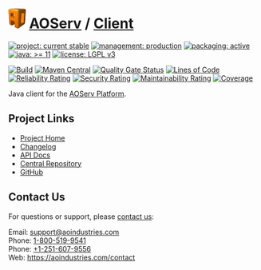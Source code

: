 # [<img src="ao-logo.png" alt="AO Logo" width="35" height="40">](https://github.com/ao-apps) [AOServ](https://aoindustries.com/aoserv/) / [Client](https://github.com/ao-apps/aoserv-client)

[![project: current stable](https://aoindustries.com/ao-badges/project-current-stable.svg)](https://aoindustries.com/life-cycle#project-current-stable)
[![management: production](https://aoindustries.com/ao-badges/management-production.svg)](https://aoindustries.com/life-cycle#management-production)
[![packaging: active](https://aoindustries.com/ao-badges/packaging-active.svg)](https://aoindustries.com/life-cycle#packaging-active)  
[![java: &gt;= 11](https://aoindustries.com/ao-badges/java-11.svg)](https://docs.oracle.com/en/java/javase/11/docs/api/)
[![license: LGPL v3](https://aoindustries.com/ao-badges/license-lgpl-3.0.svg)](https://www.gnu.org/licenses/lgpl-3.0)

[![Build](https://github.com/ao-apps/aoserv-client/workflows/Build/badge.svg?branch=master)](https://github.com/ao-apps/aoserv-client/actions?query=workflow%3ABuild)
[![Maven Central](https://maven-badges.herokuapp.com/maven-central/com.aoindustries/aoserv-client/badge.svg)](https://maven-badges.herokuapp.com/maven-central/com.aoindustries/aoserv-client)
[![Quality Gate Status](https://sonarcloud.io/api/project_badges/measure?branch=master&project=com.aoapps.platform%3Aaoapps-client&metric=alert_status)](https://sonarcloud.io/dashboard?branch=master&id=com.aoapps.platform%3Aaoapps-client)
[![Lines of Code](https://sonarcloud.io/api/project_badges/measure?branch=master&project=com.aoapps.platform%3Aaoapps-client&metric=ncloc)](https://sonarcloud.io/component_measures?branch=master&id=com.aoapps.platform%3Aaoapps-client&metric=ncloc)  
[![Reliability Rating](https://sonarcloud.io/api/project_badges/measure?branch=master&project=com.aoapps.platform%3Aaoapps-client&metric=reliability_rating)](https://sonarcloud.io/component_measures?branch=master&id=com.aoapps.platform%3Aaoapps-client&metric=Reliability)
[![Security Rating](https://sonarcloud.io/api/project_badges/measure?branch=master&project=com.aoapps.platform%3Aaoapps-client&metric=security_rating)](https://sonarcloud.io/component_measures?branch=master&id=com.aoapps.platform%3Aaoapps-client&metric=Security)
[![Maintainability Rating](https://sonarcloud.io/api/project_badges/measure?branch=master&project=com.aoapps.platform%3Aaoapps-client&metric=sqale_rating)](https://sonarcloud.io/component_measures?branch=master&id=com.aoapps.platform%3Aaoapps-client&metric=Maintainability)
[![Coverage](https://sonarcloud.io/api/project_badges/measure?branch=master&project=com.aoapps.platform%3Aaoapps-client&metric=coverage)](https://sonarcloud.io/component_measures?branch=master&id=com.aoapps.platform%3Aaoapps-client&metric=Coverage)

Java client for the [AOServ Platform](https://aoindustries.com/aoserv/).

## Project Links
* [Project Home](https://aoindustries.com/aoserv/client/)
* [Changelog](https://aoindustries.com/aoserv/client/changelog)
* [API Docs](https://aoindustries.com/aoserv/client/apidocs/)
* [Central Repository](https://central.sonatype.com/artifact/com.aoindustries/aoserv-client)
* [GitHub](https://github.com/ao-apps/aoserv-client)

## Contact Us
For questions or support, please [contact us](https://aoindustries.com/contact):

Email: [support@aoindustries.com](mailto:support@aoindustries.com)  
Phone: [1-800-519-9541](tel:1-800-519-9541)  
Phone: [+1-251-607-9556](tel:+1-251-607-9556)  
Web: https://aoindustries.com/contact
